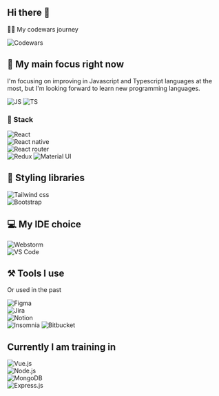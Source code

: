 ## Hi there 👋

👩‍💻 My codewars journey  

![Codewars](https://www.codewars.com/users/marcelinax/badges/small)

## 🌱 My main focus right now

I'm focusing on improving in Javascript and Typescript languages at the most, but I'm looking forward to learn new programming languages.

![JS](https://img.shields.io/badge/JavaScript-323330?style=for-the-badge&logo=javascript&logoColor=F7DF1E)
![TS](https://img.shields.io/badge/TypeScript-007ACC?style=for-the-badge&logo=typescript&logoColor=white)

### :firecracker: Stack 

![React](https://img.shields.io/badge/React-20232A?style=for-the-badge&logo=react&logoColor=61DAFB)  
![React native](https://img.shields.io/badge/React_Native-20232A?style=for-the-badge&logo=react&logoColor=61DAFB)  
![React router](https://img.shields.io/badge/React_Router-CA4245?style=for-the-badge&logo=react-router&logoColor=white)  
![Redux](https://img.shields.io/badge/Redux-593D88?style=for-the-badge&logo=redux&logoColor=white) 
![Material UI](https://img.shields.io/badge/Material--UI-0081CB?style=for-the-badge&logo=material-ui&logoColor=white)

## 🎨 Styling libraries 

![Tailwind css](https://img.shields.io/badge/Tailwind_CSS-38B2AC?style=for-the-badge&logo=tailwind-css&logoColor=white)  
![Bootstrap](https://img.shields.io/badge/Bootstrap-563D7C?style=for-the-badge&logo=bootstrap&logoColor=white)

## :computer: My IDE choice

![Webstorm](https://img.shields.io/badge/WebStorm-000000?style=for-the-badge&logo=WebStorm&logoColor=white)  
![VS Code](https://img.shields.io/badge/Visual_Studio_Code-0078D4?style=for-the-badge&logo=visual%20studio%20code&logoColor=white)

## :hammer_and_pick: Tools I use

Or used in the past

![Figma](https://img.shields.io/badge/Figma-F24E1E?style=for-the-badge&logo=figma&logoColor=white)  
![Jira](https://img.shields.io/badge/Jira-0052CC?style=for-the-badge&logo=Jira&logoColor=white)  
![Notion](https://img.shields.io/badge/Notion-000000?style=for-the-badge&logo=notion&logoColor=white)  
![Insomnia](https://img.shields.io/badge/Insomnia-5849be?style=for-the-badge&logo=Insomnia&logoColor=white) 
![Bitbucket](https://img.shields.io/badge/Bitbucket-330F63?style=for-the-badge&logo=bitbucket&logoColor=white) 

## Currently I am training in
![Vue.js](https://img.shields.io/badge/Vue.js-35495E?style=for-the-badge&logo=vue.js&logoColor=4FC08D)  
![Node.js](https://img.shields.io/badge/Node.js-43853D?style=for-the-badge&logo=node.js&logoColor=white)  
![MongoDB](https://img.shields.io/badge/MongoDB-white?style=for-the-badge&logo=mongodb&logoColor=4EA94B)  
![Express.js](https://img.shields.io/badge/Express.js-000000?style=for-the-badge&logo=express&logoColor=white)
